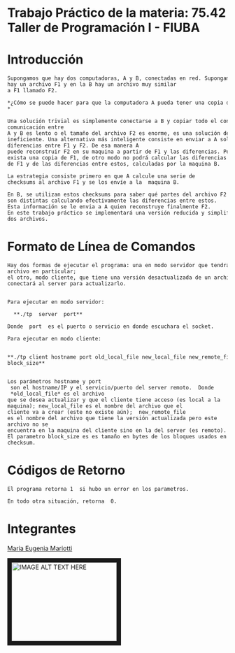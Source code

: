 # Trabajo Práctico de la materia: 75.42 Taller de Programación I - FIUBA

# Introducción  

	Supongamos que hay dos computadoras, A y B, conectadas en red. Supongamos que en la computadora A hay un archivo F1 y en la B hay un archivo muy similar a F1 llamado F2.
	  
	*¿Cómo se puede hacer para que la computadora A pueda tener una copia de F2?*
	  
	Una solución trivial es simplemente conectarse a B y copiar todo el contenido de F2 en A. Pero si el canal de comunicación entre A y B es lento o el tamaño del archivo F2 es enorme, es una solución demasiado ineficiente. Una alternativa más inteligente consiste en enviar a A solo las diferencias entre F1 y F2. De esa manera A puede reconstruir F2 en su maquina a partir de F1 y las diferencias. Pero esto requiere que en la maquina B exista una copia de F1, de otro modo no podrá calcular las diferencias entre F1 y F2. El algoritmo de rsync [1] permite sincronizar las dos versiones, reconstruyendo F2 en la maquina de A a partir de F1 y de las diferencias entre estos, calculadas por la maquina B. 
	  
	La estrategia consiste primero en que A calcule una serie de checksums al archivo F1 y se los envíe a la  maquina B.

	En B, se utilizan estos checksums para saber qué partes del archivo F2 tiene en común con F1 y qué partes  son distintas calculando efectivamente las diferencias entre estos. Esta información se le envia a A quien reconstruye finalmente F2. En este trabajo práctico se implementará una versión reducida y simplificada del algoritmo para sincronizar  dos archivos. 

# Formato de Línea de Comandos

	Hay dos formas de ejecutar el programa: una en modo servidor que tendrá la versión actualizada de un  archivo en particular; 
	el otro, modo cliente, que tiene una versión desactualizada de un archivo y se  conectará al server para actualizarlo.


	Para ejecutar en modo servidor:   

	  **./tp  server  port**     

	Donde  port  es el puerto o servicio en donde escuchara el socket.

	Para ejecutar en modo cliente:    

	  **./tp client hostname port old_local_file new_local_file new_remote_file  block_size** 


	Los parámetros hostname y port  son el hostname/IP y el servicio/puerto del server remoto.  Donde  *old_local_file* es el archivo que se desea actualizar y que el cliente tiene acceso (es local a la  maquina); new_local_file es el nombre del archivo que el cliente va a crear (este no existe aún);  new_remote_file es el nombre del archivo que tiene la versión actualizada pero este archivo no se  encuentra en la maquina del cliente sino en la del server (es remoto). El parametro block_size es es tamaño en bytes de los bloques usados en el cálculo del checksum.   

# Códigos de Retorno 

	El programa retorna 1  si hubo un error en los parametros. 

	En todo otra situación, retorna  0.

# Integrantes

<a href="https://github.com/emariotti3" rel="nofollow" target="_blank">Maria Eugenia Mariotti</a>

<a href="http://www.youtube.com/watch?feature=player_embedded&v=YOUTUBE_VIDEO_ID_HERE
" target="_blank"><img src="http://img.youtube.com/vi/YOUTUBE_VIDEO_ID_HERE/0.jpg" 
alt="IMAGE ALT TEXT HERE" width="240" height="180" border="10" /></a>
